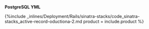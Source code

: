 <!--  usedin: [ _rails/deployment/sinatra-stacks.md] -->


**PostgreSQL YML**

{%include _inlines/Deployment/Rails/sinatra-stacks/code_sinatra-stacks_active-record-oductiona-2.md  product = include.product %}

